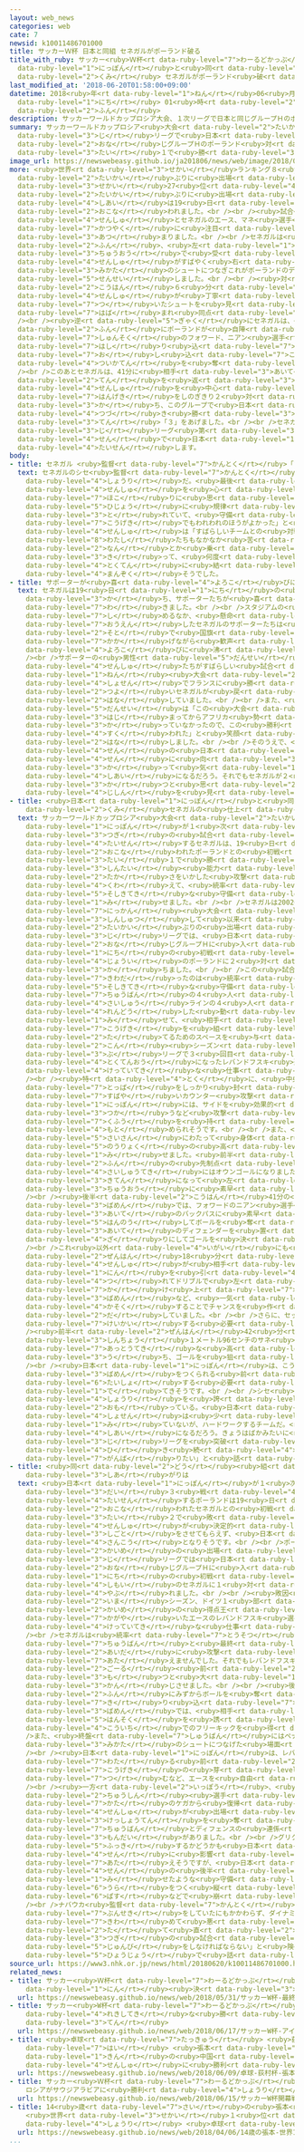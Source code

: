 ```yaml
---
layout: web_news
categories: web
cate: 7
newsid: k10011486701000
title: サッカーＷ杯 日本と同組 セネガルがポーランド破る
title_with_ruby: サッカー<ruby>Ｗ杯<rt data-ruby-level="7">わーるどかっぷ</rt></ruby> <ruby>日本<rt
  data-ruby-level="1">にっぽん</rt></ruby>と<ruby>同<rt data-ruby-level="2">どう</rt></ruby><ruby>組<rt
  data-ruby-level="2">くみ</rt></ruby> セネガルがポーランド<ruby>破<rt data-ruby-level="5">やぶ</rt></ruby>る
last_modified_at: '2018-06-20T01:58:00+09:00'
datetime: 2018<ruby>年<rt data-ruby-level="1">ねん</rt></ruby>06<ruby>月<rt data-ruby-level="1">がつ</rt></ruby>20<ruby>日<rt
  data-ruby-level="1">にち</rt></ruby> 01<ruby>時<rt data-ruby-level="2">じ</rt></ruby>58<ruby>分<rt
  data-ruby-level="2">ふん</rt></ruby>
description: サッカーワールドカップロシア大会、１次リーグで日本と同じグループＨのポーランド対セネガルは、セネガルが２対１で勝ちました。
summary: サッカーワールドカップロシア<ruby>大会<rt data-ruby-level="2">たいかい</rt></ruby>、１<ruby>次<rt
  data-ruby-level="3">じ</rt></ruby>リーグで<ruby>日本<rt data-ruby-level="1">にっぽん</rt></ruby>と<ruby>同<rt
  data-ruby-level="2">おな</rt></ruby>じグループＨのポーランド<ruby>対<rt data-ruby-level="3">たい</rt></ruby>セネガルは、セネガルが２<ruby>対<rt
  data-ruby-level="3">たい</rt></ruby>１で<ruby>勝<rt data-ruby-level="3">か</rt></ruby>ちました。
image_url: https://newswebeasy.github.io/ja201806/news/web/image/2018/06/20/K10011486701_1806200219_1806200230_01_02.jpg
more: <ruby>世界<rt data-ruby-level="3">せかい</rt></ruby>ランキング８<ruby>位<rt data-ruby-level="4">い</rt></ruby>で３<ruby>大会<rt
  data-ruby-level="2">たいかい</rt></ruby>ぶりに<ruby>出場<rt data-ruby-level="2">しゅつじょう</rt></ruby>のポーランドと、<ruby>世界<rt
  data-ruby-level="3">せかい</rt></ruby>27<ruby>位<rt data-ruby-level="4">い</rt></ruby>で４<ruby>大会<rt
  data-ruby-level="2">たいかい</rt></ruby>ぶりに<ruby>出場<rt data-ruby-level="2">しゅつじょう</rt></ruby>のセネガルの<ruby>試合<rt
  data-ruby-level="4">しあい</rt></ruby>は19<ruby>日<rt data-ruby-level="1">にち</rt></ruby>、モスクワのスタジアムで<ruby>行<rt
  data-ruby-level="2">おこな</rt></ruby>われました。<br /><br /><ruby>試合<rt data-ruby-level="4">しあい</rt></ruby>は、ポーランドのエース、レバンドフスキ<ruby>選手<rt
  data-ruby-level="4">せんしゅ</rt></ruby>とセネガルのエース、マネ<ruby>選手<rt data-ruby-level="4">せんしゅ</rt></ruby>の<ruby>活躍<rt
  data-ruby-level="7">かつやく</rt></ruby>に<ruby>注目<rt data-ruby-level="3">ちゅうもく</rt></ruby>が<ruby>集<rt
  data-ruby-level="3">あつ</rt></ruby>まりました。<br /><br />セネガルは<ruby>前半<rt data-ruby-level="2">ぜんはん</rt></ruby>37<ruby>分<rt
  data-ruby-level="2">ふん</rt></ruby>、<ruby>左<rt data-ruby-level="1">ひだり</rt></ruby>サイドからのパスを<ruby>中央<rt
  data-ruby-level="3">ちゅうおう</rt></ruby>で<ruby>受<rt data-ruby-level="3">う</rt></ruby>けたマネ<ruby>選手<rt
  data-ruby-level="4">せんしゅ</rt></ruby>がすばやく<ruby>右<rt data-ruby-level="1">みぎ</rt></ruby>にパスをまわして<ruby>味方<rt
  data-ruby-level="3">みかた</rt></ruby>のシュートにつなぎこれがポーランドのディフェンダーに<ruby>当<rt data-ruby-level="2">あ</rt></ruby>たってオウンゴールとなり<ruby>先制<rt
  data-ruby-level="5">せんせい</rt></ruby>しました。<br /><br /><ruby>対<rt data-ruby-level="3">たい</rt></ruby>するポーランドは、<ruby>後半<rt
  data-ruby-level="2">こうはん</rt></ruby>６<ruby>分<rt data-ruby-level="2">ふん</rt></ruby>のフリーキックでレバンドフスキ<ruby>選手<rt
  data-ruby-level="4">せんしゅ</rt></ruby>が<ruby>丁寧<rt data-ruby-level="7">ていねい</rt></ruby>にコースを<ruby>突<rt
  data-ruby-level="7">つ</rt></ruby>いたシュートを<ruby>見<rt data-ruby-level="1">み</rt></ruby>せましたが、セネガルのゴールキーパーに<ruby>阻<rt
  data-ruby-level="7">はば</rt></ruby>まれ<ruby>同点<rt data-ruby-level="2">どうてん</rt></ruby>とはなりませんでした。<br
  /><br /><ruby>逆<rt data-ruby-level="5">ぎゃく</rt></ruby>にセネガルは、<ruby>後半<rt data-ruby-level="2">こうはん</rt></ruby>15<ruby>分<rt
  data-ruby-level="2">ふん</rt></ruby>にポーランドが<ruby>自陣<rt data-ruby-level="7">じじん</rt></ruby>へのバックパスをミスしたところに<ruby>俊足<rt
  data-ruby-level="7">しゅんそく</rt></ruby>のフォワード、ニアン<ruby>選手<rt data-ruby-level="4">せんしゅ</rt></ruby>がすばやく<ruby>走<rt
  data-ruby-level="7">はし</rt></ruby>り<ruby>込<rt data-ruby-level="7">こ</rt></ruby>んでゴールに<ruby>押<rt
  data-ruby-level="7">お</rt></ruby>し<ruby>込<rt data-ruby-level="7">こ</rt></ruby>み、<ruby>追加点<rt
  data-ruby-level="4">ついかてん</rt></ruby>を<ruby>奪<rt data-ruby-level="7">うば</rt></ruby>いました。<br
  /><br />このあとセネガルは、41分に<ruby>相手<rt data-ruby-level="3">あいて</rt></ruby>のフリーキックから１<ruby>点<rt
  data-ruby-level="2">てん</rt></ruby>を<ruby>返<rt data-ruby-level="3">かえ</rt></ruby>されましたが、レバンドフスキ<ruby>選手<rt
  data-ruby-level="4">せんしゅ</rt></ruby>を<ruby>中心<rt data-ruby-level="2">ちゅうしん</rt></ruby>としたポーランドの<ruby>反撃<rt
  data-ruby-level="7">はんげき</rt></ruby>をしのぎきり２<ruby>対<rt data-ruby-level="3">たい</rt></ruby>１で<ruby>勝<rt
  data-ruby-level="3">か</rt></ruby>ち、このグループで<ruby>日本<rt data-ruby-level="1">にっぽん</rt></ruby>に<ruby>続<rt
  data-ruby-level="4">つづ</rt></ruby>き<ruby>勝<rt data-ruby-level="3">か</rt></ruby>ち<ruby>点<rt
  data-ruby-level="3">てん</rt></ruby>「３」をあげました。<br /><br />セネガルは、24<ruby>日<rt data-ruby-level="1">にち</rt></ruby>、１<ruby>次<rt
  data-ruby-level="3">じ</rt></ruby>リーグ<ruby>第<rt data-ruby-level="3">だい</rt></ruby>２<ruby>戦<rt
  data-ruby-level="4">せん</rt></ruby>で<ruby>日本<rt data-ruby-level="1">にっぽん</rt></ruby>と<ruby>対戦<rt
  data-ruby-level="4">たいせん</rt></ruby>します。
body:
- title: セネガル <ruby>監督<rt data-ruby-level="7">かんとく</rt></ruby>「すばらしい<ruby>勝利<rt data-ruby-level="4">しょうり</rt></ruby>」
  text: セネガルのシセ<ruby>監督<rt data-ruby-level="7">かんとく</rt></ruby>は<ruby>試合後<rt data-ruby-level="4">しあいご</rt></ruby>、「すばらしい<ruby>勝利<rt
    data-ruby-level="4">しょうり</rt></ruby>だ。<ruby>最後<rt data-ruby-level="4">さいご</rt></ruby>はヒヤヒヤするシーンがあったが、ゲームをコントロールしていた。<ruby>選手<rt
    data-ruby-level="4">せんしゅ</rt></ruby>を<ruby>心<rt data-ruby-level="2">こころ</rt></ruby>から<ruby>誇<rt
    data-ruby-level="7">ほこ</rt></ruby>りに<ruby>思<rt data-ruby-level="2">おも</rt></ruby>う。チームは<ruby>非常<rt
    data-ruby-level="5">ひじょう</rt></ruby>に<ruby>規律<rt data-ruby-level="6">きりつ</rt></ruby>が<ruby>取<rt
    data-ruby-level="3">と</rt></ruby>れていて、<ruby>守備<rt data-ruby-level="5">しゅび</rt></ruby>でも<ruby>攻撃<rt
    data-ruby-level="7">こうげき</rt></ruby>でもわれわれのほうがよかった」と<ruby>話<rt data-ruby-level="2">はな</rt></ruby>していました。また、エースのマネ<ruby>選手<rt
    data-ruby-level="4">せんしゅ</rt></ruby>は「すばらしいチームとの<ruby>対戦<rt data-ruby-level="4">たいせん</rt></ruby>で<ruby>私<rt
    data-ruby-level="8">わたし</rt></ruby>たちもなかなか<ruby>苦<rt data-ruby-level="3">くる</rt></ruby>しんだ。しかし、<ruby>何<rt
    data-ruby-level="2">なん</rt></ruby>とか<ruby>乗<rt data-ruby-level="3">の</rt></ruby>り<ruby>切<rt
    data-ruby-level="3">き</rt></ruby>って、<ruby>何度<rt data-ruby-level="3">なんど</rt></ruby>かのチャンスを<ruby>得点<rt
    data-ruby-level="4">とくてん</rt></ruby>に<ruby>結<rt data-ruby-level="4">むす</rt></ruby>びつけることができた」と<ruby>満足<rt
    data-ruby-level="4">まんぞく</rt></ruby>そうでした。
- title: サポーターが<ruby>喜<rt data-ruby-level="4">よろこ</rt></ruby>びに<ruby>沸<rt data-ruby-level="7">わ</rt></ruby>く
  text: セネガルは19<ruby>日<rt data-ruby-level="1">にち</rt></ruby>の<ruby>初戦<rt data-ruby-level="4">しょせん</rt></ruby>でポーランドに<ruby>勝<rt
    data-ruby-level="3">か</rt></ruby>ち、サポーターたちが<ruby>喜<rt data-ruby-level="4">よろこ</rt></ruby>びに<ruby>沸<rt
    data-ruby-level="7">わ</rt></ruby>きました。<br /><br />スタジアムの<ruby>大半<rt data-ruby-level="2">たいはん</rt></ruby>をポーランドのサポーターが<ruby>占<rt
    data-ruby-level="7">し</rt></ruby>めるなか、<ruby>懸命<rt data-ruby-level="7">けんめい</rt></ruby>に<ruby>応援<rt
    data-ruby-level="7">おうえん</rt></ruby>したセネガルのサポーターたちは<ruby>勝利<rt data-ruby-level="4">しょうり</rt></ruby>のあと、スタジアムの<ruby>外<rt
    data-ruby-level="2">そと</rt></ruby>で<ruby>国旗<rt data-ruby-level="4">こっき</rt></ruby>を<ruby>掲<rt
    data-ruby-level="7">かか</rt></ruby>げながら<ruby>歓声<rt data-ruby-level="7">かんせい</rt></ruby>をあげて<ruby>喜<rt
    data-ruby-level="4">よろこ</rt></ruby>びに<ruby>沸<rt data-ruby-level="7">わ</rt></ruby>きました。<br
    /><br />サポーターの<ruby>男性<rt data-ruby-level="5">だんせい</rt></ruby>の１<ruby>人<rt data-ruby-level="1">にん</rt></ruby>は「<ruby>選手<rt
    data-ruby-level="4">せんしゅ</rt></ruby>たちがすばらしい<ruby>試合<rt data-ruby-level="4">しあい</rt></ruby>をしくれてとてもうれしい。2002<ruby>年<rt
    data-ruby-level="1">ねん</rt></ruby><ruby>大会<rt data-ruby-level="2">たいかい</rt></ruby>の<ruby>初戦<rt
    data-ruby-level="4">しょせん</rt></ruby>でフランスに<ruby>勝<rt data-ruby-level="3">か</rt></ruby>った<ruby>強<rt
    data-ruby-level="2">つよ</rt></ruby>いセネガルが<ruby>戻<rt data-ruby-level="7">もど</rt></ruby>ってきた」と<ruby>話<rt
    data-ruby-level="2">はな</rt></ruby>していました。<br /><br />また、<ruby>別<rt data-ruby-level="4">べつ</rt></ruby>の<ruby>男性<rt
    data-ruby-level="5">だんせい</rt></ruby>は「この<ruby>大会<rt data-ruby-level="2">たいかい</rt></ruby>が<ruby>始<rt
    data-ruby-level="3">はじ</rt></ruby>まってからアフリカ<ruby>勢<rt data-ruby-level="5">ぜい</rt></ruby>が<ruby>勝<rt
    data-ruby-level="3">か</rt></ruby>っていなかったので、この<ruby>勝利<rt data-ruby-level="4">しょうり</rt></ruby>でアフリカが<ruby>救<rt
    data-ruby-level="4">すく</rt></ruby>われた」と<ruby>笑顔<rt data-ruby-level="7">えがお</rt></ruby>で<ruby>話<rt
    data-ruby-level="2">はな</rt></ruby>しました。<br /><br />そのうえで、<ruby>第<rt data-ruby-level="3">だい</rt></ruby>２<ruby>戦<rt
    data-ruby-level="4">せん</rt></ruby>の<ruby>日本<rt data-ruby-level="1">にっぽん</rt></ruby><ruby>戦<rt
    data-ruby-level="4">せん</rt></ruby>に<ruby>向<rt data-ruby-level="3">む</rt></ruby>けては「コロンビアに<ruby>勝<rt
    data-ruby-level="3">か</rt></ruby>って<ruby>気<rt data-ruby-level="1">き</rt></ruby>をよくしているのでいい<ruby>試合<rt
    data-ruby-level="4">しあい</rt></ruby>になるだろう。それでもセネガルが２<ruby>対<rt data-ruby-level="3">たい</rt></ruby>０で<ruby>勝<rt
    data-ruby-level="3">か</rt></ruby>つと<ruby>思<rt data-ruby-level="2">おも</rt></ruby>う」と<ruby>自信<rt
    data-ruby-level="4">じしん</rt></ruby>を<ruby>見<rt data-ruby-level="1">み</rt></ruby>せていました。
- title: <ruby>日本<rt data-ruby-level="1">にっぽん</rt></ruby>と<ruby>同<rt data-ruby-level="2">どう</rt></ruby><ruby>組<rt
    data-ruby-level="2">くみ</rt></ruby>セネガルの<ruby>仕上<rt data-ruby-level="3">しあ</rt></ruby>がりは
  text: サッカーワールドカップロシア<ruby>大会<rt data-ruby-level="2">たいかい</rt></ruby>で、<ruby>日本<rt
    data-ruby-level="1">にっぽん</rt></ruby>が１<ruby>次<rt data-ruby-level="3">じ</rt></ruby>リーグの<ruby>次<rt
    data-ruby-level="3">つぎ</rt></ruby>の<ruby>試合<rt data-ruby-level="4">しあい</rt></ruby>で<ruby>対戦<rt
    data-ruby-level="4">たいせん</rt></ruby>するセネガルは、19<ruby>日<rt data-ruby-level="1">にち</rt></ruby>に<ruby>行<rt
    data-ruby-level="2">おこな</rt></ruby>われたポーランドとの<ruby>初戦<rt data-ruby-level="4">しょせん</rt></ruby>で２<ruby>対<rt
    data-ruby-level="3">たい</rt></ruby>１で<ruby>勝<rt data-ruby-level="3">か</rt></ruby>ち、<ruby>身体<rt
    data-ruby-level="3">しんたい</rt></ruby><ruby>能力<rt data-ruby-level="5">のうりょく</rt></ruby>の<ruby>高<rt
    data-ruby-level="2">たか</rt></ruby>さをいかした<ruby>攻撃<rt data-ruby-level="7">こうげき</rt></ruby>に<ruby>加<rt
    data-ruby-level="4">くわ</rt></ruby>えて、<ruby>統率<rt data-ruby-level="7">とうそつ</rt></ruby>のとれた<ruby>組織的<rt
    data-ruby-level="5">そしきてき</rt></ruby>な<ruby>守備<rt data-ruby-level="5">しゅび</rt></ruby>を<ruby>見<rt
    data-ruby-level="1">み</rt></ruby>せました。<br /><br />セネガルは2002<ruby>年<rt data-ruby-level="1">ねん</rt></ruby>の<ruby>日韓<rt
    data-ruby-level="7">にっかん</rt></ruby><ruby>大会<rt data-ruby-level="2">たいかい</rt></ruby>でベスト８に<ruby>進出<rt
    data-ruby-level="3">しんしゅつ</rt></ruby>して<ruby>以来<rt data-ruby-level="4">いらい</rt></ruby>、４<ruby>大会<rt
    data-ruby-level="2">たいかい</rt></ruby>ぶりの<ruby>出場<rt data-ruby-level="2">しゅつじょう</rt></ruby>で、１<ruby>次<rt
    data-ruby-level="3">じ</rt></ruby>リーグでは、<ruby>日本<rt data-ruby-level="1">にっぽん</rt></ruby>と<ruby>同<rt
    data-ruby-level="2">おな</rt></ruby>じグループＨに<ruby>入<rt data-ruby-level="1">はい</rt></ruby>っていて、19<ruby>日<rt
    data-ruby-level="1">にち</rt></ruby>の<ruby>初戦<rt data-ruby-level="4">しょせん</rt></ruby>でランキング<ruby>上位<rt
    data-ruby-level="4">じょうい</rt></ruby>のポーランドに２<ruby>対<rt data-ruby-level="3">たい</rt></ruby>１で<ruby>勝<rt
    data-ruby-level="3">か</rt></ruby>ちました。<br /><br />この<ruby>試合<rt data-ruby-level="4">しあい</rt></ruby>で<ruby>際立<rt
    data-ruby-level="7">きわだ</rt></ruby>ったのは<ruby>統率<rt data-ruby-level="7">とうそつ</rt></ruby>のとれた<ruby>組織的<rt
    data-ruby-level="5">そしきてき</rt></ruby>な<ruby>守備<rt data-ruby-level="5">しゅび</rt></ruby>です。<ruby>中盤<rt
    data-ruby-level="7">ちゅうばん</rt></ruby>の４<ruby>人<rt data-ruby-level="1">にん</rt></ruby>と<ruby>最終<rt
    data-ruby-level="4">さいしゅう</rt></ruby>ラインの４<ruby>人<rt data-ruby-level="1">にん</rt></ruby>が<ruby>連動<rt
    data-ruby-level="4">れんどう</rt></ruby>した<ruby>動<rt data-ruby-level="3">うご</rt></ruby>きを<ruby>見<rt
    data-ruby-level="1">み</rt></ruby>せて、<ruby>相手<rt data-ruby-level="3">あいて</rt></ruby>が<ruby>攻撃<rt
    data-ruby-level="7">こうげき</rt></ruby>を<ruby>組<rt data-ruby-level="2">く</rt></ruby>み<ruby>立<rt
    data-ruby-level="2">た</rt></ruby>てるためのスペースを<ruby>与<rt data-ruby-level="7">あた</rt></ruby>えず、ポーランドのエースで<ruby>今<rt
    data-ruby-level="2">こん</rt></ruby><ruby>シーズン<rt data-ruby-level="2">しーずん</rt></ruby>、ドイツ１<ruby>部<rt
    data-ruby-level="3">ぶ</rt></ruby>リーグで３<ruby>回目<rt data-ruby-level="2">かいめ</rt></ruby>の<ruby>得点王<rt
    data-ruby-level="4">とくてんおう</rt></ruby>になったレバンドフスキ<ruby>選手<rt data-ruby-level="4">せんしゅ</rt></ruby>には、ほとんど<ruby>決定的<rt
    data-ruby-level="4">けっていてき</rt></ruby>な<ruby>仕事<rt data-ruby-level="3">しごと</rt></ruby>をさせませんでした。<br
    /><br /><ruby>特<rt data-ruby-level="4">とく</rt></ruby>に、<ruby>中央<rt data-ruby-level="3">ちゅうおう</rt></ruby><ruby>突破<rt
    data-ruby-level="7">とっぱ</rt></ruby>をしっかり<ruby>封<rt data-ruby-level="7">ふう</rt></ruby>じ、<ruby>素早<rt
    data-ruby-level="7">すばや</rt></ruby>いカウンター<ruby>攻撃<rt data-ruby-level="7">こうげき</rt></ruby>につなげていて、<ruby>日本<rt
    data-ruby-level="1">にっぽん</rt></ruby>には、サイドを<ruby>効果的<rt data-ruby-level="5">こうかてき</rt></ruby>に<ruby>使<rt
    data-ruby-level="3">つか</rt></ruby>うなど<ruby>攻撃<rt data-ruby-level="7">こうげき</rt></ruby>に<ruby>工夫<rt
    data-ruby-level="7">くふう</rt></ruby>を<ruby>持<rt data-ruby-level="3">も</rt></ruby>たせることが<ruby>求<rt
    data-ruby-level="4">もと</rt></ruby>められそうです。<br /><br />また、<ruby>攻撃面<rt data-ruby-level="7">こうげきめん</rt></ruby>では<ruby>再三<rt
    data-ruby-level="5">さいさん</rt></ruby>にわたって<ruby>身体<rt data-ruby-level="3">しんたい</rt></ruby><ruby>能力<rt
    data-ruby-level="5">のうりょく</rt></ruby>の<ruby>高<rt data-ruby-level="2">たか</rt></ruby>さを<ruby>見<rt
    data-ruby-level="1">み</rt></ruby>せました。<ruby>前半<rt data-ruby-level="2">ぜんはん</rt></ruby>37<ruby>分<rt
    data-ruby-level="2">ふん</rt></ruby>の<ruby>先制点<rt data-ruby-level="5">せんせいてん</rt></ruby>は<ruby>最終的<rt
    data-ruby-level="4">さいしゅうてき</rt></ruby>にはオウンゴールになりましたが、エースのマネ<ruby>選手<rt data-ruby-level="4">せんしゅ</rt></ruby>が<ruby>起点<rt
    data-ruby-level="3">きてん</rt></ruby>になって<ruby>左<rt data-ruby-level="1">ひだり</rt></ruby>サイドから<ruby>中央<rt
    data-ruby-level="3">ちゅうおう</rt></ruby>に<ruby>素早<rt data-ruby-level="7">すばや</rt></ruby>くパスをつなぎました。<br
    /><br /><ruby>後半<rt data-ruby-level="2">こうはん</rt></ruby>41分の<ruby>追加点<rt data-ruby-level="4">ついかてん</rt></ruby>の<ruby>場面<rt
    data-ruby-level="3">ばめん</rt></ruby>では、フォワードのニアン<ruby>選手<rt data-ruby-level="4">せんしゅ</rt></ruby>が<ruby>相手<rt
    data-ruby-level="3">あいて</rt></ruby>のバックパスに<ruby>素早<rt data-ruby-level="7">すばや</rt></ruby>く<ruby>反応<rt
    data-ruby-level="5">はんのう</rt></ruby>してボールを<ruby>奪<rt data-ruby-level="7">うば</rt></ruby>い、<ruby>相手<rt
    data-ruby-level="3">あいて</rt></ruby>のディフェンダーを<ruby>置<rt data-ruby-level="4">お</rt></ruby>き<ruby>去<rt
    data-ruby-level="4">ざ</rt></ruby>りにしてゴールを<ruby>決<rt data-ruby-level="3">き</rt></ruby>めました。<br
    /><br />これ<ruby>以外<rt data-ruby-level="4">いがい</rt></ruby>にも<ruby>得点<rt data-ruby-level="4">とくてん</rt></ruby>につながらなかったものの、<ruby>前半<rt
    data-ruby-level="2">ぜんはん</rt></ruby>18<ruby>分<rt data-ruby-level="2">ふん</rt></ruby>にサール<ruby>選手<rt
    data-ruby-level="4">せんしゅ</rt></ruby>が<ruby>相手<rt data-ruby-level="3">あいて</rt></ruby>のディフェンス、２<ruby>人<rt
    data-ruby-level="1">にん</rt></ruby>を<ruby>引<rt data-ruby-level="4">ひ</rt></ruby>き<ruby>連<rt
    data-ruby-level="4">つ</rt></ruby>れてドリブルで<ruby>左<rt data-ruby-level="1">ひだり</rt></ruby>サイドからペナルティエリアまで<ruby>駆<rt
    data-ruby-level="7">か</rt></ruby>け<ruby>上<rt data-ruby-level="7">あ</rt></ruby>がった<ruby>場面<rt
    data-ruby-level="3">ばめん</rt></ruby>など、<ruby>一気<rt data-ruby-level="1">いっき</rt></ruby>に<ruby>加速<rt
    data-ruby-level="4">かそく</rt></ruby>することでチャンスを<ruby>作<rt data-ruby-level="2">つく</rt></ruby>り<ruby>出<rt
    data-ruby-level="2">だ</rt></ruby>していました。<br /><br />さらに、セットプレーでの<ruby>高<rt data-ruby-level="2">たか</rt></ruby>さにも<ruby>警戒<rt
    data-ruby-level="7">けいかい</rt></ruby>する<ruby>必要<rt data-ruby-level="4">ひつよう</rt></ruby>があります。<br
    /><ruby>前半<rt data-ruby-level="2">ぜんはん</rt></ruby>42<ruby>分<rt data-ruby-level="2">ふん</rt></ruby>のコーナーキックでは、<ruby>身長<rt
    data-ruby-level="3">しんちょう</rt></ruby>１メートル96センチのサネ<ruby>選手<rt data-ruby-level="4">せんしゅ</rt></ruby>が<ruby>圧倒的<rt
    data-ruby-level="7">あっとうてき</rt></ruby>な<ruby>高<rt data-ruby-level="2">たか</rt></ruby>さからヘディングシュートを<ruby>打<rt
    data-ruby-level="3">う</rt></ruby>ち、ゴールを<ruby>狙<rt data-ruby-level="7">ねら</rt></ruby>いました。<br
    /><br /><ruby>日本<rt data-ruby-level="1">にっぽん</rt></ruby>は、こうした<ruby>決定的<rt data-ruby-level="4">けっていてき</rt></ruby>な<ruby>場面<rt
    data-ruby-level="3">ばめん</rt></ruby>をつくられる<ruby>前<rt data-ruby-level="2">まえ</rt></ruby>に<ruby>対処<rt
    data-ruby-level="6">たいしょ</rt></ruby>する<ruby>必要<rt data-ruby-level="4">ひつよう</rt></ruby>が<ruby>出<rt
    data-ruby-level="1">で</rt></ruby>てきそうです。<br /><br />シセ<ruby>監督<rt data-ruby-level="7">かんとく</rt></ruby>は「この<ruby>勝利<rt
    data-ruby-level="4">しょうり</rt></ruby>を<ruby>誇<rt data-ruby-level="7">ほこ</rt></ruby>りに<ruby>思<rt
    data-ruby-level="2">おも</rt></ruby>っている。<ruby>日本<rt data-ruby-level="1">にっぽん</rt></ruby>の<ruby>初戦<rt
    data-ruby-level="4">しょせん</rt></ruby>は<ruby>少<rt data-ruby-level="2">すこ</rt></ruby>ししか<ruby>見<rt
    data-ruby-level="1">み</rt></ruby>ていないが、ハードワークするチームだ。<ruby>難<rt data-ruby-level="6">むずか</rt></ruby>しい<ruby>試合<rt
    data-ruby-level="4">しあい</rt></ruby>になるだろう。きょうはばかみたいに<ruby>喜<rt data-ruby-level="4">よろこ</rt></ruby>ばず、１<ruby>次<rt
    data-ruby-level="3">じ</rt></ruby>リーグを<ruby>突破<rt data-ruby-level="7">とっぱ</rt></ruby>できるよう<ruby>引<rt
    data-ruby-level="4">ひ</rt></ruby>き<ruby>続<rt data-ruby-level="4">つづ</rt></ruby>き<ruby>頑張<rt
    data-ruby-level="7">がんば</rt></ruby>りたい」と<ruby>話<rt data-ruby-level="2">はな</rt></ruby>していました。
- title: <ruby>同<rt data-ruby-level="2">どう</rt></ruby><ruby>組<rt data-ruby-level="2">くみ</rt></ruby>ポーランドの<ruby>仕上<rt
    data-ruby-level="3">しあ</rt></ruby>がりは
  text: <ruby>日本<rt data-ruby-level="1">にっぽん</rt></ruby>が１<ruby>次<rt data-ruby-level="3">じ</rt></ruby>リーグの<ruby>第<rt
    data-ruby-level="3">だい</rt></ruby>３<ruby>戦<rt data-ruby-level="4">せん</rt></ruby>で<ruby>対戦<rt
    data-ruby-level="4">たいせん</rt></ruby>するポーランドは19<ruby>日<rt data-ruby-level="1">にち</rt></ruby>に<ruby>行<rt
    data-ruby-level="2">おこな</rt></ruby>われたセネガルとの<ruby>初戦<rt data-ruby-level="4">しょせん</rt></ruby>で１<ruby>対<rt
    data-ruby-level="3">たい</rt></ruby>２で<ruby>敗<rt data-ruby-level="4">やぶ</rt></ruby>れました。エースのレバンドフスキ<ruby>選手<rt
    data-ruby-level="4">せんしゅ</rt></ruby>が<ruby>決定的<rt data-ruby-level="4">けっていてき</rt></ruby>な<ruby>仕事<rt
    data-ruby-level="3">しごと</rt></ruby>をさせてもらえず、<ruby>日本<rt data-ruby-level="1">にっぽん</rt></ruby>にとっても<ruby>参考<rt
    data-ruby-level="4">さんこう</rt></ruby>となりそうです。<br /><br />ポーランドは、３<ruby>大会<rt data-ruby-level="2">たいかい</rt></ruby>ぶり８<ruby>回目<rt
    data-ruby-level="2">かいめ</rt></ruby>の<ruby>出場<rt data-ruby-level="2">しゅつじょう</rt></ruby>で、１<ruby>次<rt
    data-ruby-level="3">じ</rt></ruby>リーグでは<ruby>日本<rt data-ruby-level="1">にっぽん</rt></ruby>と<ruby>同<rt
    data-ruby-level="2">おな</rt></ruby>じグループＨに<ruby>入<rt data-ruby-level="1">はい</rt></ruby>っていて19<ruby>日<rt
    data-ruby-level="1">にち</rt></ruby>の<ruby>初戦<rt data-ruby-level="4">しょせん</rt></ruby>でランキング<ruby>下位<rt
    data-ruby-level="4">しもい</rt></ruby>のセネガルに１<ruby>対<rt data-ruby-level="3">たい</rt></ruby>２で<ruby>敗<rt
    data-ruby-level="4">やぶ</rt></ruby>れました。<br /><br /><ruby>敗因<rt data-ruby-level="5">はいいん</rt></ruby>としてまずあげられるのは、<ruby>今<rt
    data-ruby-level="2">いま</rt></ruby>シーズン、ドイツ１<ruby>部<rt data-ruby-level="3">ぶ</rt></ruby>リーグで３<ruby>回目<rt
    data-ruby-level="2">かいめ</rt></ruby>の<ruby>得点王<rt data-ruby-level="4">とくてんおう</rt></ruby>に<ruby>輝<rt
    data-ruby-level="7">かがや</rt></ruby>いたエースのレバンドフスキ<ruby>選手<rt data-ruby-level="4">せんしゅ</rt></ruby>が<ruby>決定的<rt
    data-ruby-level="4">けっていてき</rt></ruby>な<ruby>仕事<rt data-ruby-level="3">しごと</rt></ruby>をさせてもらえなかったことです。<br
    /><br />セネガルは<ruby>統率<rt data-ruby-level="7">とうそつ</rt></ruby>のとれた<ruby>守備<rt data-ruby-level="5">しゅび</rt></ruby>で<ruby>中盤<rt
    data-ruby-level="7">ちゅうばん</rt></ruby>と<ruby>最終<rt data-ruby-level="4">さいしゅう</rt></ruby>ラインの<ruby>間<rt
    data-ruby-level="2">あいだ</rt></ruby>に<ruby>攻撃<rt data-ruby-level="7">こうげき</rt></ruby>のスペースを<ruby>与<rt
    data-ruby-level="7">あた</rt></ruby>えませんでした。それでもレバンドフスキ<ruby>選手<rt data-ruby-level="4">せんしゅ</rt></ruby>が<ruby>ゴール<rt
    data-ruby-level="2">ごーる</rt></ruby><ruby>前<rt data-ruby-level="2">まえ</rt></ruby>でボールを<ruby>持<rt
    data-ruby-level="3">も</rt></ruby>つと<ruby>大<rt data-ruby-level="1">おお</rt></ruby>きなチャンスにつながることは<ruby>感<rt
    data-ruby-level="3">かん</rt></ruby>じさせました。<br /><br /><ruby>後半<rt data-ruby-level="2">こうはん</rt></ruby>４<ruby>分<rt
    data-ruby-level="2">ふん</rt></ruby>にみずからボールを<ruby>奪<rt data-ruby-level="7">うば</rt></ruby>ってドリブルでペナルティーエリアに<ruby>切<rt
    data-ruby-level="7">き</rt></ruby>り<ruby>込<rt data-ruby-level="7">こ</rt></ruby>もうとした<ruby>場面<rt
    data-ruby-level="3">ばめん</rt></ruby>では、<ruby>相手<rt data-ruby-level="3">あいて</rt></ruby>の<ruby>反則<rt
    data-ruby-level="5">はんそく</rt></ruby>を<ruby>誘<rt data-ruby-level="7">さそ</rt></ruby>って<ruby>好位置<rt
    data-ruby-level="4">こういち</rt></ruby>でのフリーキックを<ruby>得<rt data-ruby-level="4">え</rt></ruby>ました。<br
    />また、<ruby>終盤<rt data-ruby-level="7">しゅうばん</rt></ruby>にはペナルティーエリアでボールをキープして<ruby>味方<rt
    data-ruby-level="3">みかた</rt></ruby>のシュートにつなげた<ruby>場面<rt data-ruby-level="3">ばめん</rt></ruby>もありました。<br
    /><br /><ruby>日本<rt data-ruby-level="1">にっぽん</rt></ruby>は、レバンドフスキ<ruby>選手<rt data-ruby-level="4">せんしゅ</rt></ruby>にボールが<ruby>渡<rt
    data-ruby-level="7">わた</rt></ruby>る<ruby>前<rt data-ruby-level="2">まえ</rt></ruby>に<ruby>攻撃<rt
    data-ruby-level="7">こうげき</rt></ruby>の<ruby>芽<rt data-ruby-level="4">め</rt></ruby>を<ruby>摘<rt
    data-ruby-level="7">つ</rt></ruby>むなど、エースを<ruby>自由<rt data-ruby-level="3">じゆう</rt></ruby>にさせないことがポイントになりそうです。<br
    /><br /><ruby>一方<rt data-ruby-level="2">いっぽう</rt></ruby>、<ruby>守備面<rt data-ruby-level="5">しゅびめん</rt></ruby>ではディフェンスの<ruby>中心<rt
    data-ruby-level="2">ちゅうしん</rt></ruby><ruby>選手<rt data-ruby-level="4">せんしゅ</rt></ruby>で<ruby>肩<rt
    data-ruby-level="7">かた</rt></ruby>のケガから<ruby>復帰<rt data-ruby-level="5">ふっき</rt></ruby>したグリク<ruby>選手<rt
    data-ruby-level="4">せんしゅ</rt></ruby>が<ruby>出場<rt data-ruby-level="2">しゅつじょう</rt></ruby>しませんでした。バックパスのミスから<ruby>決勝点<rt
    data-ruby-level="3">けっしょうてん</rt></ruby>を<ruby>奪<rt data-ruby-level="7">うば</rt></ruby>われるなど、<ruby>中盤<rt
    data-ruby-level="7">ちゅうばん</rt></ruby>とディフェンスの<ruby>連係<rt data-ruby-level="4">れんけい</rt></ruby>にも<ruby>問題<rt
    data-ruby-level="3">もんだい</rt></ruby>がありました。<br /><br />グリク<ruby>選手<rt data-ruby-level="4">せんしゅ</rt></ruby>が<ruby>復帰<rt
    data-ruby-level="5">ふっき</rt></ruby>するかどうかも<ruby>日本<rt data-ruby-level="1">にっぽん</rt></ruby><ruby>戦<rt
    data-ruby-level="4">せん</rt></ruby>に<ruby>影響<rt data-ruby-level="7">えいきょう</rt></ruby>を<ruby>与<rt
    data-ruby-level="7">あた</rt></ruby>えそうですが、<ruby>日本<rt data-ruby-level="1">にっぽん</rt></ruby>はコロンビア<ruby>戦<rt
    data-ruby-level="4">せん</rt></ruby>の<ruby>後半<rt data-ruby-level="2">こうはん</rt></ruby>に<ruby>見<rt
    data-ruby-level="1">み</rt></ruby>せたような<ruby>守備<rt data-ruby-level="5">しゅび</rt></ruby>の<ruby>裏<rt
    data-ruby-level="6">うら</rt></ruby>をつく<ruby>縦<rt data-ruby-level="6">たて</rt></ruby><ruby>パス<rt
    data-ruby-level="6">ぱす</rt></ruby>などで<ruby>崩<rt data-ruby-level="7">くず</rt></ruby>すチャンスがありそうです。<br
    /><br />ナバウカ<ruby>監督<rt data-ruby-level="7">かんとく</rt></ruby>は「われわれはセネガルの<ruby>分析<rt
    data-ruby-level="7">ぶんせき</rt></ruby>をしていたにもかかわらず、ダイナミックにプレーできず<ruby>質<rt data-ruby-level="5">しつ</rt></ruby>が<ruby>極<rt
    data-ruby-level="7">きわ</rt></ruby>めて<ruby>悪<rt data-ruby-level="3">わる</rt></ruby>かった。<ruby>立<rt
    data-ruby-level="2">た</rt></ruby>て<ruby>直<rt data-ruby-level="2">なお</rt></ruby>して<ruby>次<rt
    data-ruby-level="3">つぎ</rt></ruby>の<ruby>試合<rt data-ruby-level="4">しあい</rt></ruby>の<ruby>準備<rt
    data-ruby-level="5">じゅんび</rt></ruby>をしなければならない」と<ruby>険<rt data-ruby-level="5">けわ</rt></ruby>しい<ruby>表情<rt
    data-ruby-level="5">ひょうじょう</rt></ruby>で<ruby>話<rt data-ruby-level="2">はな</rt></ruby>していました。
source_url: https://www3.nhk.or.jp/news/html/20180620/k10011486701000.html
related_news:
- title: サッカー<ruby>Ｗ杯<rt data-ruby-level="7">わーるどかっぷ</rt></ruby> <ruby>最終<rt data-ruby-level="4">さいしゅう</rt></ruby>メンバー23<ruby>人<rt
    data-ruby-level="1">にん</rt></ruby><ruby>決<rt data-ruby-level="3">き</rt></ruby>まる
  url: https://newswebeasy.github.io/news/web/2018/05/31/サッカーW杯-最終メンバー23人決まる
- title: サッカー<ruby>W杯<rt data-ruby-level="7">わーるどかっぷ</rt></ruby> アイスランドが<ruby>歴史的<rt
    data-ruby-level="4">れきしてき</rt></ruby>な<ruby>勝<rt data-ruby-level="3">か</rt></ruby>ち<ruby>点<rt
    data-ruby-level="3">てん</rt></ruby>
  url: https://newswebeasy.github.io/news/web/2018/06/17/サッカーW杯-アイスランドが歴史的な勝ち点
- title: <ruby>卓球<rt data-ruby-level="7">たっきゅう</rt></ruby> <ruby>荻村<rt data-ruby-level="8">おぎむら</rt></ruby><ruby>杯<rt
    data-ruby-level="7">はい</rt></ruby> <ruby>張本<rt data-ruby-level="5">ちょうほん</rt></ruby>がリオ<ruby>金<rt
    data-ruby-level="1">きん</rt></ruby>の<ruby>中国<rt data-ruby-level="2">ちゅうごく</rt></ruby><ruby>選手<rt
    data-ruby-level="4">せんしゅ</rt></ruby>に<ruby>勝利<rt data-ruby-level="4">しょうり</rt></ruby>
  url: https://newswebeasy.github.io/news/web/2018/06/09/卓球-荻村杯-張本がリオ金の中国選手に勝利
- title: サッカー<ruby>Ｗ杯<rt data-ruby-level="7">わーるどかっぷ</rt></ruby><ruby>開幕戦<rt data-ruby-level="6">かいまくせん</rt></ruby>
    ロシアがサウジアラビアに<ruby>勝利<rt data-ruby-level="4">しょうり</rt></ruby>
  url: https://newswebeasy.github.io/news/web/2018/06/15/サッカーW杯開幕戦-ロシアがサウジアラビアに勝利
- title: 14<ruby>歳<rt data-ruby-level="7">さい</rt></ruby>の<ruby>張本<rt data-ruby-level="5">ちょうほん</rt></ruby>
    <ruby>世界<rt data-ruby-level="3">せかい</rt></ruby>１<ruby>位<rt data-ruby-level="4">い</rt></ruby>から<ruby>勝利<rt
    data-ruby-level="4">しょうり</rt></ruby> <ruby>卓球<rt data-ruby-level="7">たっきゅう</rt></ruby>アジアカップ
  url: https://newswebeasy.github.io/news/web/2018/04/06/14歳の張本-世界1位から勝利-卓球アジアカップ
...
```


